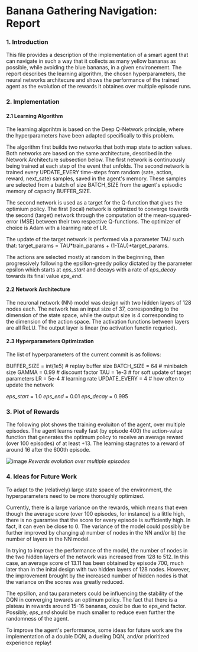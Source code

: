 
# Banana Gathering Navigation: Report

### 1. Introduction

This file provides a description of the implementation of a smart agent that can navigate in such a way that it collects as many yellow bananas as possible, while avoiding the blue bananas, in a given environement. The report describes the learning algorithm, the chosen hyperparameters, the neural networks architecure and shows the performance of the trained agent as the evolution of the rewards it obtaines over multiple episode runs.

### 2. Implementation

#### 2.1 Learning Algorithm
The learning algorihtm is based on the Deep Q-Network principle, where the hyperparameters have been adapted specifically to this problem.

The algorithm first builds two networks that both map state to action values. Both networks are based on the same architecture, described in the Network Architecture subsection below. The first network is continuously being trained at each step of the event that unfolds. The second network is trained every UPDATE_EVERY time-steps from random (sate, action, reward, next_sate) samples, saved in the agent's memory. These samples are selected from a batch of size BATCH_SIZE from the agent's episodic memory of capacity BUFFER_SIZE.

The second network is used as a target for the Q-function that gives the optimium policy. The first (local) network is optimized to converge towards the second (target) network through the computation of the mean-squared-error (MSE) between their two respective Q-functions. The optimizer of choice is Adam with a learning rate of LR.

The update of the target network is performed via a parameter TAU such that: target_params = TAU*train_params + (1-TAU)*target_params.

The actions are selected mostly at random in the beginning, then progressively following the epsillon-greedy policy dictated by the parameter epsilon which starts at *eps_start* and decays with a rate of *eps_decay* towards its final value *eps_end*.


#### 2.2 Network Architecture
The neuronal network (NN) model was design with two hidden layers of 128 nodes each. The network has an input size of 37, corresponding to the dimension of the state space, while the output size is 4 corresponding to the dimension of the action space. The activation functions between layers are all ReLU. The output layer is linear (no activation functin requried).

#### 2.3 Hyperparameters Optimization

The list of hyperparameters of the current commit is as follows:

BUFFER_SIZE = int(1e5)  # replay buffer size
BATCH_SIZE = 64         # minibatch size
GAMMA = 0.99            # discount factor
TAU = 1e-3              # for soft update of target parameters
LR = 5e-4               # learning rate 
UPDATE_EVERY = 4        # how often to update the network

*eps_start* = 1.0
*eps_end* = 0.01
*eps_decay* = 0.995


### 3. Plot of Rewards

The following plot shows the training evoluiton of the agent, over multiple episodes. The agent learns really fast (by episode 400) the action-value function that generates the optimum policy to receive an average reward (over 100 episodes) of at least +13. The learning stagnates to a reward of around 16 after the 600th episode.

![image](https://github.com/mionescu/udacity-navigation/blob/report_improvement/rewards_plot_v1.png)
*Rewards evolution over multiple episodes*


### 4. Ideas for Future Work

To adapt to the (relatively) large state space of the environment, the hyperparameters need to be more thoroughly optimized.

Currently, there is a large variance on the rewards, which means that even though the average score (over 100 episodes, for instance) is a little high, there is no guarantee that the score for every episode is sufficiently high. In fact, it can even be close to 0. The variance of the model could possibly be further improved by changing a) number of nodes in the NN and/or b) the number of layers in the NN model.

In trying to improve the performance of the model, the number of nodes in the two hidden layers of the network was increased from 128 to 512. In this case, an average score of 13.11 has been obtained by episode 700, much later than in the inital design with two hidden layers of 128 nodes. However, the improvement brought by the increased number of hidden nodes is that the variance on the scores was greatly reduced.

The epsillon, and tau parameters could be influencing the stability of the DQN in converging towards an optimum policy. The fact that there is a plateau in rewards around 15-16 bananas, could be due to eps_end factor. Possibly, *eps_end* should be much smaller to reduce even further the randomness of the agent.

To improve the agent's performance, some ideas for future work are the implementation of a double DQN, a dueling DQN, and/or prioritized experience replay!
